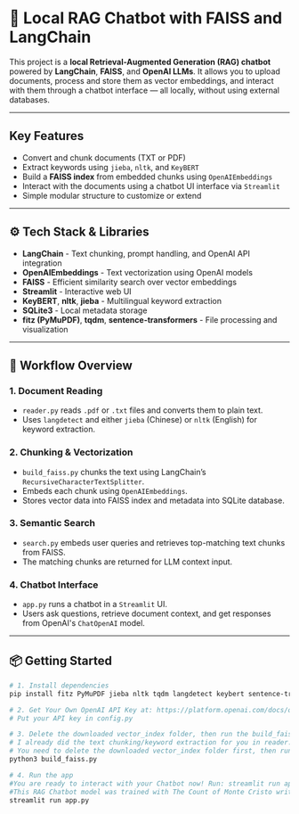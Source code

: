 # 🧠 Local RAG Chatbot with FAISS and LangChain

This project is a **local Retrieval-Augmented Generation (RAG) chatbot** powered by **LangChain**, **FAISS**, and **OpenAI LLMs**. 
It allows you to upload documents, process and store them as vector embeddings, and interact with them through a chatbot interface — all locally, without using external databases.

---

## Key Features

- Convert and chunk documents (TXT or PDF)
- Extract keywords using `jieba`, `nltk`, and `KeyBERT`
- Build a **FAISS index** from embedded chunks using `OpenAIEmbeddings`
- Interact with the documents using a chatbot UI interface via `Streamlit`
- Simple modular structure to customize or extend

---

## ⚙️ Tech Stack & Libraries

- **LangChain** - Text chunking, prompt handling, and OpenAI API integration  
- **OpenAIEmbeddings** - Text vectorization using OpenAI models  
- **FAISS** - Efficient similarity search over vector embeddings  
- **Streamlit** - Interactive web UI  
- **KeyBERT**, **nltk**, **jieba** - Multilingual keyword extraction  
- **SQLite3** - Local metadata storage  
- **fitz (PyMuPDF)**, **tqdm**, **sentence-transformers** - File processing and visualization

---

## 🧭 Workflow Overview

### 1. Document Reading
- `reader.py` reads `.pdf` or `.txt` files and converts them to plain text.
- Uses `langdetect` and either `jieba` (Chinese) or `nltk` (English) for keyword extraction.

### 2. Chunking & Vectorization
- `build_faiss.py` chunks the text using LangChain’s `RecursiveCharacterTextSplitter`.
- Embeds each chunk using `OpenAIEmbeddings`.
- Stores vector data into FAISS index and metadata into SQLite database.

### 3. Semantic Search
- `search.py` embeds user queries and retrieves top-matching text chunks from FAISS.
- The matching chunks are returned for LLM context input.

### 4. Chatbot Interface
- `app.py` runs a chatbot in a `Streamlit` UI.
- Users ask questions, retrieve document context, and get responses from OpenAI's `ChatOpenAI` model.

---

## 📦 Getting Started

```bash
# 1. Install dependencies
pip install fitz PyMuPDF jieba nltk tqdm langdetect keybert sentence-transformers langchain openai langchain-openai faiss-cpu streamlit

# 2. Get Your Own OpenAI API Key at: https://platform.openai.com/docs/overview
# Put your API key in config.py

# 3. Delete the downloaded vector_index folder, then run the build_faiss.py
# I already did the text chunking/keyword extraction for you in reader.py, so now you have a database in the folder db
# You need to delete the downloaded vector_index folder first, then run python3 build_faiss.py in your terminal to embed the data in db into vectors, and you will get your own vector_index folder with two .faiss files
python3 build_faiss.py

# 4. Run the app
#You are ready to interact with your Chatbot now! Run: streamlit run app.py
#This RAG Chatbot model was trained with The Count of Monte Cristo written by Alexandre Dumas. Feel free to ask your chatbot any questions related to the story, characters, or anything in this book!
streamlit run app.py
